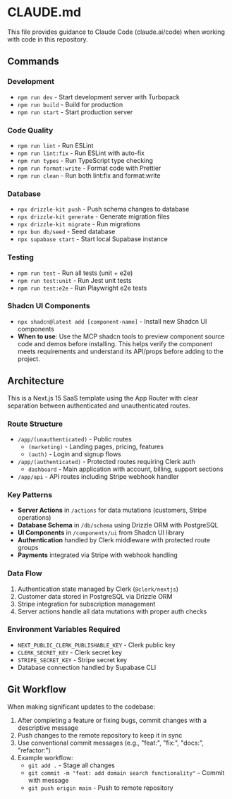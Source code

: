 # CLAUDE.md

This file provides guidance to Claude Code (claude.ai/code) when working with code in this repository.

## Commands

### Development
- `npm run dev` - Start development server with Turbopack
- `npm run build` - Build for production
- `npm run start` - Start production server

### Code Quality
- `npm run lint` - Run ESLint
- `npm run lint:fix` - Run ESLint with auto-fix
- `npm run types` - Run TypeScript type checking
- `npm run format:write` - Format code with Prettier
- `npm run clean` - Run both lint:fix and format:write

### Database
- `npx drizzle-kit push` - Push schema changes to database
- `npx drizzle-kit generate` - Generate migration files
- `npx drizzle-kit migrate` - Run migrations
- `npx bun db/seed` - Seed database
- `npx supabase start` - Start local Supabase instance

### Testing
- `npm run test` - Run all tests (unit + e2e)
- `npm run test:unit` - Run Jest unit tests
- `npm run test:e2e` - Run Playwright e2e tests

### Shadcn UI Components
- `npx shadcn@latest add [component-name]` - Install new Shadcn UI components
- **When to use**: Use the MCP shadcn tools to preview component source code and demos before installing. This helps verify the component meets requirements and understand its API/props before adding to the project.

## Architecture

This is a Next.js 15 SaaS template using the App Router with clear separation between authenticated and unauthenticated routes.

### Route Structure
- `/app/(unauthenticated)` - Public routes
  - `(marketing)` - Landing pages, pricing, features
  - `(auth)` - Login and signup flows
- `/app/(authenticated)` - Protected routes requiring Clerk auth
  - `dashboard` - Main application with account, billing, support sections
- `/app/api` - API routes including Stripe webhook handler

### Key Patterns
- **Server Actions** in `/actions` for data mutations (customers, Stripe operations)
- **Database Schema** in `/db/schema` using Drizzle ORM with PostgreSQL
- **UI Components** in `/components/ui` from Shadcn UI library
- **Authentication** handled by Clerk middleware with protected route groups
- **Payments** integrated via Stripe with webhook handling

### Data Flow
1. Authentication state managed by Clerk (`@clerk/nextjs`)
2. Customer data stored in PostgreSQL via Drizzle ORM
3. Stripe integration for subscription management
4. Server actions handle all data mutations with proper auth checks

### Environment Variables Required
- `NEXT_PUBLIC_CLERK_PUBLISHABLE_KEY` - Clerk public key
- `CLERK_SECRET_KEY` - Clerk secret key
- `STRIPE_SECRET_KEY` - Stripe secret key
- Database connection handled by Supabase CLI

## Git Workflow

When making significant updates to the codebase:
1. After completing a feature or fixing bugs, commit changes with a descriptive message
2. Push changes to the remote repository to keep it in sync
3. Use conventional commit messages (e.g., "feat:", "fix:", "docs:", "refactor:")
4. Example workflow:
   - `git add .` - Stage all changes
   - `git commit -m "feat: add domain search functionality"` - Commit with message
   - `git push origin main` - Push to remote repository